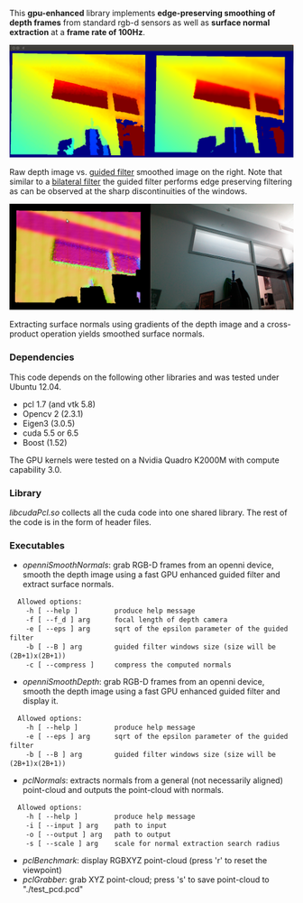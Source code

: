 This **gpu-enhanced** library implements **edge-preserving smoothing of depth
frames** from standard rgb-d sensors as well as **surface normal extraction** at a
**frame rate of 100Hz**.

![Depth before and after smoothing](doc/openniSmoothDepthGpuComparison.png)

Raw depth image vs. [guided filter](http://research.microsoft.com/en-us/um/people/jiansun/papers/guidedfilter_eccv10.pdf)
smoothed image on the right. Note that similar to a [bilateral filter](https://www.cs.duke.edu/~tomasi/papers/tomasi/tomasiIccv98.pdf)
the guided filter performs edge preserving filtering as can be observed at the
sharp discontinuities of the windows.

![smoothed surface normals](doc/openniSmoothNormalsGpuRGB.png)

Extracting surface normals using gradients of the depth image and a
cross-product operation yields smoothed surface normals.

### Dependencies

This code depends on the following other libraries and was tested under Ubuntu
12.04. 
- pcl 1.7 (and vtk 5.8)
- Opencv 2 (2.3.1)
- Eigen3 (3.0.5) 
- cuda 5.5 or 6.5 
- Boost (1.52)

The GPU kernels were tested on a Nvidia Quadro K2000M with compute
capability 3.0.

### Library
*libcudaPcl.so* collects all the cuda code into one shared library. The rest
of the code is in the form of header files.

### Executables
- *openniSmoothNormals*: grab RGB-D frames from an openni device, smooth the
  depth image using a fast GPU enhanced guided filter and extract surface normals.
```
  Allowed options:
    -h [ --help ]         produce help message
    -f [ --f_d ] arg      focal length of depth camera
    -e [ --eps ] arg      sqrt of the epsilon parameter of the guided filter
    -b [ --B ] arg        guided filter windows size (size will be (2B+1)x(2B+1))
    -c [ --compress ]     compress the computed normals
```
- *openniSmoothDepth*: grab RGB-D frames from an openni device, smooth the
  depth image using a fast GPU enhanced guided filter and display it.
```
  Allowed options:
    -h [ --help ]         produce help message
    -e [ --eps ] arg      sqrt of the epsilon parameter of the guided filter
    -b [ --B ] arg        guided filter windows size (size will be (2B+1)x(2B+1))
```
- *pclNormals*: extracts normals from a general (not necessarily aligned)
  point-cloud and outputs the point-cloud with normals.
```
  Allowed options:
    -h [ --help ]         produce help message
    -i [ --input ] arg    path to input
    -o [ --output ] arg   path to output
    -s [ --scale ] arg    scale for normal extraction search radius
```
- *pclBenchmark*: display RGBXYZ point-cloud (press 'r' to reset the viewpoint)
- *pclGrabber*: grab XYZ point-cloud; press 's' to save point-cloud to "./test_pcd.pcd"

